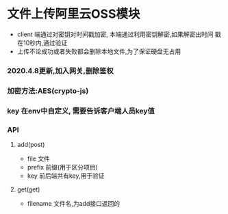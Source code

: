 # 文件上传阿里云OSS模块

- client 端通过对密钥对时间戳加密, 本端通过利用密钥解密,如果解密出时间
戳在10秒内,通过验证
- 上传不论成功或者失败都会删除本地文件,为了保证硬盘无占用


### 2020.4.8更新,加入网关,删除鉴权

### 加密方法:AES(crypto-js)
### key 在env中自定义, 需要告诉客户端人员key值

### API
1. add(post)
    - file 文件
    - prefix 前缀(用于区分项目)
    - key 前后端共有key,用于验证

2. get(get)
    - filename 文件名,为add接口返回的
